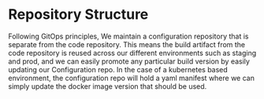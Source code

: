 # Repository Structure

Following GitOps principles, We maintain a configuration repository that is separate from the code repository.
This means the build artifact from the code repository is reused across our different environments
such as staging and prod, and we can easily promote any particular build version by easily updating
our Configuration repo. In the case of a kubernetes based environment, the configuration repo will hold a yaml manifest 
where we can simply update the docker image version that should be used.